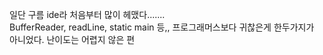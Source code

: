 일단 구름 ide라 처음부터 많이 헤맸다.......  
BufferReader, readLine, static main 등,, 프로그래머스보다 귀찮은게 한두가지가 아니었다.
난이도는 어렵지 않은 편
